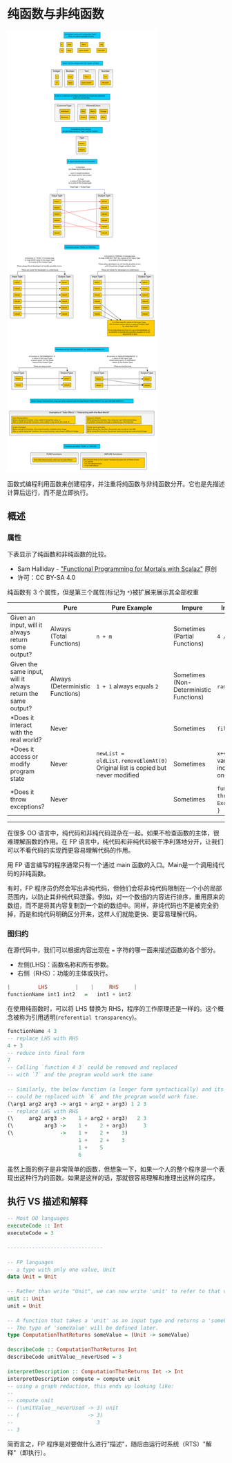 # 纯函数与非纯函数

![Pure-and-Impure](assets/Pure-and-Impure-Functions.svg)

函数式编程利用函数来创建程序，并注重将纯函数与非纯函数分开。它也是先描述计算后运行，而不是立即执行。

## 概述

### 属性

下表显示了纯函数和非纯函数的比较。

- Sam Halliday - ["Functional Programming for Mortals with Scalaz"](https://leanpub.com/fpmortals) 原创
- 许可：CC BY-SA 4.0

纯函数有 3 个属性，但是第三个属性(标记为 `*`)被扩展来展示其全部权重

|     | Pure | Pure Example | Impure | Impure Example |
| --- | ---- | ------------ | ------ | -------------- |
| Given an input, will it always return some output? | Always <br> (Total Functions) | `n + m` | Sometimes <br> (Partial Functions) | `4 / 0 == undefined`
| Given the same input, will it always return the same output? | Always <br> (Deterministic Functions) | `1 + 1` always equals `2` | Sometimes <br> (Non-Deterministic Functions) | `random.nextInt()`
| *Does it interact with the real world? | Never |  | Sometimes | `file.getText()` |
| *Does it access or modify program state | Never | `newList = oldList.removeElemAt(0)`<br>Original list is copied but never modified | Sometimes | `x++`<br>variable `x` is incremented by one.
| *Does it throw exceptions? | Never | | Sometimes | `function (e) { throw Exception("error") }` |

<hr>

在很多 OO 语言中，纯代码和非纯代码混杂在一起。如果不检查函数的主体，很难理解函数的作用。在 FP 语言中，纯代码和非纯代码被干净利落地分开，让我们可以不看代码的实现而更容易理解代码的作用。

用 FP 语言编写的程序通常只有一个通过 main 函数的入口。Main是一个调用纯代码的非纯函数。

有时，FP 程序员仍然会写出非纯代码，但他们会将非纯代码限制在一个小的局部范围内，以防止其非纯代码泄露。例如，对一个数组的内容进行排序，重用原来的数组，而不是将其内容复制到一个新的数组中。同样，非纯代码也不是被完全扔掉，而是和纯代码明确区分开来，这样人们就能更快、更容易理解代码。

### 图归约

在源代码中，我们可以根据内容出现在 `=` 字符的哪一面来描述函数的各个部分。

- 左侧(LHS)：函数名称和所有参数。
- 右侧（RHS）：功能的主体或执行。

```purescript
|         LHS         |    |     RHS     |
functionName int1 int2   =   int1 + int2
```

在使用纯函数时，可以将 LHS 替换为 RHS，程序的工作原理还是一样的。这个概念被称为引用透明(`referential transparency`)。

```purescript
functionName 4 3
-- replace LHS with RHS
4 + 3
-- reduce into final form
7
-- Calling `function 4 3` could be removed and replaced
-- with `7` and the program would work the same

-- Similarly, the below function (a longer form syntactically) and its arguments
-- could be replaced with `6` and the program would work fine.
(\arg1 arg2 arg3 -> arg1 + arg2 + arg3) 1 2 3
-- replace LHS with RHS
(\     arg2 arg3 ->    1 + arg2 + arg3)   2 3
(\          arg3 ->    1 +    2 + arg3)     3
(\               ->    1 +    2 +    3)
                       1 +    2 +    3
                       1 +    5
                       6
```

虽然上面的例子是非常简单的函数，但想象一下，如果一个人的整个程序是一个表现出这种行为的函数。如果是这样的话，那就很容易理解和推理出这样的程序。

## 执行 VS 描述和解释

```purescript
-- Most OO languages
executeCode :: Int
executeCode = 3

-------------------------------

-- FP languages
-- a type with only one value, Unit
data Unit = Unit

-- Rather than write "Unit", we can now write 'unit' to refer to that value.
unit :: Unit
unit = Unit

-- A function that takes a 'unit' as an input type and returns a 'someValue' type
-- The type of 'someValue' will be defined later.
type ComputationThatReturns someValue = (Unit -> someValue)

describeCode :: ComputationThatReturns Int
describeCode unitValue__neverUsed = 3

interpretDescription :: ComputationThatReturns Int -> Int
interpretDescription compute = compute unit
-- using a graph reduction, this ends up looking like:
--
-- compute unit
-- (\unitValue__neverUsed -> 3) unit
-- (                      -> 3)
--                           3
-- 3
```

简而言之，FP 程序是对要做什么进行"描述"，随后由运行时系统（RTS）"解释"（即执行）。
